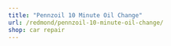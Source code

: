 ```yaml
---
title: "Pennzoil 10 Minute Oil Change"
url: /redmond/pennzoil-10-minute-oil-change/
shop: car repair
---
```

